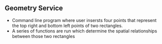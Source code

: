 ## Geometry Service
- Command line program where user insersts four points that represent the top right and bottom left points of two rectangles.
- A series of functions are run which determine the spatial relationships between those two rectangles